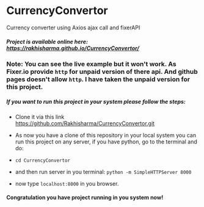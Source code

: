 # CurrencyConvertor
Currency converter using Axios ajax call and fixerAPI

##### Project is available online here:  https://rakhisharma.github.io/CurrencyConvertor/

### Note: You can see the live example but it won't work. As Fixer.io provide `http` for unpaid version of there api. And github pages doesn't allow `http`. I have taken the unpaid version for this project.

##### If you want to run this project in your system please follow the steps:

- Clone it via this link https://github.com/Rakhisharma/CurrencyConvertor.git

- As now you have a clone of this repository in your local system you can run this project on any server, if you have python, go to the terminal and do:

- `cd CurrencyConvertor`

- and then run server in you terminal: `python -m SimpleHTTPServer 8000`

- now type `localhost:8000` in you browser. 

#### Congratulation you have project running in you system now!


